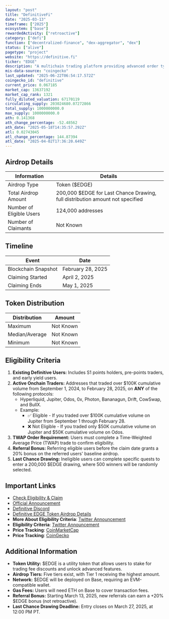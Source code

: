 ```yaml
---
layout: "post"
title: "DefinitiveFi"
date: "2025-03-13"
timeframe: ["2025"]
ecosystem: ["base"]
rewardedActivity: ["retroactive"]
category: ["defi"]
function: ["decentralized-finance", "dex-aggregator", "dex"]
status: ["alive"]
pagetype: "project"
website: "https://definitive.fi"
ticker: "EDGE"
description: "A multichain trading platform providing advanced order types across major chains with a noncustodial, gasless, and MEV-resistant experience."
mis-data-source: "coingecko"
last_updated: "2025-06-22T06:54:17.572Z"
coingecko_id: "definitive"
current_price: 0.067185
market_cap: 13637192
market_cap_rank: 1321
fully_diluted_valuation: 67170119
circulating_supply: 203024680.07272866
total_supply: 1000000000.0
max_supply: 1000000000.0
ath: 0.141368
ath_change_percentage: -52.48562
ath_date: "2025-05-18T14:35:57.292Z"
atl: 0.02743045
atl_change_percentage: 144.87394
atl_date: "2025-04-02T17:36:20.649Z"
---
```


## Airdrop Details

| Information              | Details                                                                       |
| ------------------------ | ----------------------------------------------------------------------------- |
| Airdrop Type             | Token ($EDGE)                                                                 |
| Total Airdrop Amount     | 200,000 $EDGE for Last Chance Drawing, full distribution amount not specified |
| Number of Eligible Users | 124,000 addresses                                                             |
| Number of Claimants      | Not Known                                                                     |

## Timeline

| Event               | Date              |
| ------------------- | ----------------- |
| Blockchain Snapshot | February 28, 2025 |
| Claiming Started    | April 2, 2025     |
| Claiming Ends       | May 1, 2025       |

## Token Distribution

| Distribution   | Amount    |
| -------------- | --------- |
| Maximum        | Not Known |
| Median/Average | Not Known |
| Minimum        | Not Known |

## Eligibility Criteria

1. **Existing Definitive Users:** Includes S1 points holders, pre-points traders, and early yield users.
2. **Active Onchain Traders:** Addresses that traded over $100K cumulative volume from September 1, 2024, to February 28, 2025, on **ANY** of the following protocols:
   - Hyperliquid, Jupiter, Odos, 0x, Photon, Bananagun, Drift, CowSwap, and BullX.
   - Example:
     - ✅ Eligible - If you traded over $100K cumulative volume on Jupiter from September 1 through February 28.
     - ❌ Not Eligible - If you traded only $50K cumulative volume on Jupiter and $50K cumulative volume on Odos.
3. **TWAP Order Requirement:** Users must complete a Time-Weighted Average Price (TWAP) trade to confirm eligibility.
4. **Referral Bonus:** Referring eligible users before the claim date grants a 20% bonus on the referred users' baseline airdrop.
5. **Last Chance Drawing:** Ineligible users can complete specific quests to enter a 200,000 $EDGE drawing, where 500 winners will be randomly selected.

## Important Links

- [Check Eligibility & Claim](https://app.definitive.fi/claim)
- [Official Announcement](https://docs.definitive.fi)
- [Definitive Discord](https://discord.com/invite/definitive)
- [Definitive EDGE Token Airdrop Details](https://docs.definitive.fi/platform/edge-token-airdrop)
- **More About Eligibility Criteria**: [Twitter Announcement](https://x.com/DefinitiveFi/status/1901739811872112641)
- **Eligibility Criteria**: [Twitter Announcement](https://x.com/DefinitiveFi/status/1900212855527608473)
- **Price Tracking**: [CoinMarketCap](https://coinmarketcap.com/currencies/edge)
- **Price Tracking**: [CoinGecko](https://www.coingecko.com/en/coins/edge)

## Additional Information

- **Token Utility:** $EDGE is a utility token that allows users to stake for trading fee discounts and unlock advanced features.
- **Airdrop Tiers:** Five tiers exist, with Tier 1 receiving the highest amount.
- **Network:** $EDGE will be deployed on Base, requiring an EVM-compatible wallet.
- **Gas Fees:** Users will need ETH on Base to cover transaction fees.
- **Referral Bonus:** Starting March 13, 2025, new referrals can earn a +20% $EDGE bonus (not retroactive).
- **Last Chance Drawing Deadline:** Entry closes on March 27, 2025, at 12:00 PM PT.